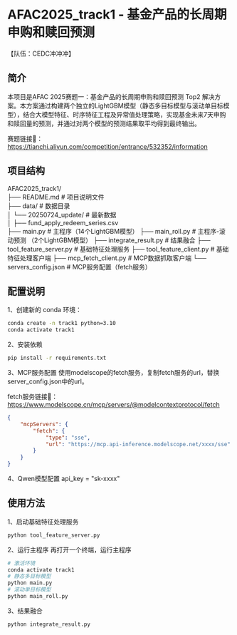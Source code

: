 # AFAC2025_track1 - 基金产品的长周期申购和赎回预测

【队伍：CEDC冲冲冲】

## 简介

本项目是AFAC 2025赛题一：基金产品的长周期申购和赎回预测 Top2 解决方案。本方案通过构建两个独立的LightGBM模型（静态多目标模型与滚动单目标模型），结合大模型特征、时序特征工程及异常值处理策略，实现基金未来7天申购和赎回量的预测，并通过对两个模型的预测结果取平均得到最终输出。

赛题链接🔗：https://tianchi.aliyun.com/competition/entrance/532352/information

## 项目结构
AFAC2025_track1/  
├── README.md                      # 项目说明文件  
├── data/                          # 数据目录  
│   └── 20250724_update/           # 最新数据  
│       ├── fund_apply_redeem_series.csv    
├── main.py                        # 主程序（14个LightGBM模型）
├── main_roll.py                   # 主程序-滚动预测 （2个LightGBM模型）
├── integrate_result.py            # 结果融合
├── tool_feature_server.py         # 基础特征处理服务
├── tool_feature_client.py         # 基础特征处理客户端
├── mcp_fetch_client.py            # MCP数据抓取客户端
└── servers_config.json            # MCP服务配置（fetch服务）


## 配置说明
1、创建新的 conda 环境：
```bash
conda create -n track1 python=3.10
conda activate track1
```
2、安装依赖
```bash
pip install -r requirements.txt
```
3、MCP服务配置
使用modelscope的fetch服务，复制fetch服务的url，替换server_config.json中的url。

fetch服务链接🔗：https://www.modelscope.cn/mcp/servers/@modelcontextprotocol/fetch

```json
{
    "mcpServers": {
        "fetch": {
            "type": "sse",
            "url": "https://mcp.api-inference.modelscope.net/xxxx/sse"
        }
    }
}
```
4、Qwen模型配置
api_key = "sk-xxxx"

## 使用方法
1、启动基础特征处理服务
```bash
python tool_feature_server.py
```
2、运行主程序
再打开一个终端，运行主程序
```bash
# 激活环境
conda activate track1
# 静态多目标模型
python main.py
# 滚动单目标模型
python main_roll.py
```
3、结果融合
```bash
python integrate_result.py
```